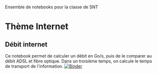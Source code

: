 Ensemble de notebooks pour la classe de SNT

# Thème Internet
## Débit internet
Ce notebook permet de calculer un débit en Go/s, puis de le comparer au débit ADSL et fibre optique.
Dans un troisième temps, on calcule le temps de transport de l'information.
[![Binder](https://mybinder.org/badge_logo.svg)](https://mybinder.org/v2/gh/josedelamare/SNT/main?filepath=Internet%2Fdebit_internet.ipynb)
